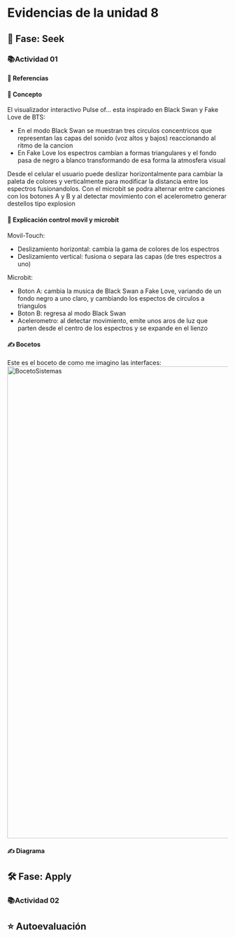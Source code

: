 
# Evidencias de la unidad 8

## 🔎 Fase: Seek

### 📚Actividad 01   

#### 🧐 Referencias    

#### 🧐 Concepto    
El visualizador interactivo Pulse of... esta inspirado en Black Swan y Fake Love de BTS:
+ En el modo Black Swan se muestran tres circulos concentricos que representan las capas del sonido (voz altos y bajos) reaccionando al ritmo de la cancion
+ En Fake Love los espectros cambian a formas triangulares y el fondo pasa de negro a blanco transformando de esa forma la atmosfera visual

Desde el celular el usuario puede deslizar horizontalmente para cambiar la paleta de colores y verticalmente para modificar la distancia entre los espectros fusionandolos. Con el microbit se podra alternar entre canciones con los botones A y B y al detectar movimiento con el acelerometro generar destellos tipo explosion

#### 🧐 Explicación control movil y microbit
Movil-Touch: 
+ Deslizamiento horizontal: cambia la gama de colores de los espectros
+ Deslizamiento vertical: fusiona o separa las capas (de tres espectros a uno)

Microbit:
+ Boton A: cambia la musica de Black Swan a Fake Love, variando de un fondo negro a uno claro, y cambiando los espectos de circulos a triangulos
+ Boton B: regresa al modo Black Swan
+ Acelerometro: al detectar movimiento, emite unos aros de luz que parten desde el centro de los espectros y se expande en el lienzo

#### ✍️ Bocetos    
Este es el boceto de como me imagino las interfaces:
<img width="1920" height="1080" alt="BocetoSistemas" src="https://github.com/user-attachments/assets/dde99a5c-4dec-4a6d-a1f4-064e95caec36" />

#### ✍️ Diagrama

## 🛠 Fase: Apply

### 📚Actividad 02  

## ⭐ Autoevaluación

